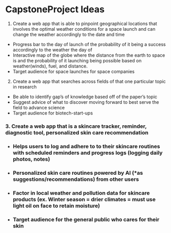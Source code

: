 # CapstoneProject Ideas

1. Create a web app that is able to pinpoint geographical locations that involves the optimal weather conditions for a space launch and can change the weather accordingly to the date and time 
- Progress bar to the day of launch of the probability of it being a success accordingly to the weather the day of
- Interactive map of the globe where the distance from the earth to space is and the probability of it launching being possible based on weather(winds), fuel, and distance.
- Target audience for space launches for space companies

2. Create a web app that searches across fields of that one particular topic in research
- Be able to identify gap’s of knowledge based off of the paper’s topic
- Suggest advice of what to discover moving forward to best serve the field to advance science 
- Target audience for biotech-start-ups

### 3. Create a web app that is a skincare tracker, reminder, diagnostic tool, personalized skin care recommendation
- ### Helps users to log and adhere to to their skincare routines with scheduled reminders and progress logs (logging daily photos, notes)
- ### Personalized skin care routines powered by AI (*as suggestions/recommendations) from other users 
- ### Factor in local weather and pollution data for skincare products (ex. Winter season = drier climates = must use light oil on face to retain moisture) 
- ### Target audience for the general public who cares for their skin

